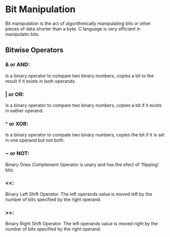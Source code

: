 # Bit Manipulation

Bit manipulation is the act of algorithmically manipulating bits or other pieces of data shorter than a byte. C language is very efficient in manipulatin bits.

## Bitwise Operators

### & or AND:
Is a binary operator to compare two binary numbers, copies a bit to the result if it exists in both operands.

### | or OR:
Is a binary operator to compare two binary numbers, copies a bit if it exists in eather operand.

### ^ or XOR:
Is a binary operator to compate two binary numbers, copies the bit if it is set in one operand but not both.

### ~ or NOT:
Binary Ones Complement Operator is unary and has the efect of 'flipping' bits.

### <<:
Binary Left Shift Operator. The left operands value is moved left by the number of bits specified by the right operand.

### >>:
Binary Right Shift Operator. The left operands value is moved right by the number of bits specified by the right operand.
